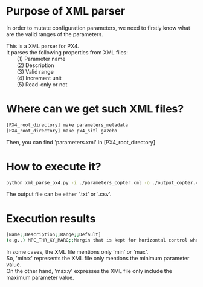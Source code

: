 # Purpose of XML parser

In order to mutate configuration parameters, we need to firstly know what are the valid ranges of the parameters.

This is a XML parser for PX4. <br>
It parses the following properties from XML files: <br>
&emsp;&emsp;(1) Parameter name <br>
&emsp;&emsp;(2) Description <br>
&emsp;&emsp;(3) Valid range <br>
&emsp;&emsp;(4) Increment unit <br>
&emsp;&emsp;(5) Read-only or not <br>

# Where can we get such XML files?
```bash
[PX4_root_directory] make parameters_metadata
[PX4_root_directory] make px4_sitl gazebo
```
Then, you can find 'parameters.xml' in [PX4_root_directory]

# How to execute it?
```bash
python xml_parse_px4.py -i ./parameters_copter.xml -o ./output_copter.csv
```
The output file can be either '.txt' or '.csv'.

# Execution results
```bash
[Name;;Description;;Range;;Default]
(e.g.,) MPC_THR_XY_MARG;;Margin that is kept for horizontal control when prioritizing vertical thrust. To avoid completely starving horizontal control with high vertical error;;0.0 0.5;;0.3
```
In some cases, the XML file mentions only 'min' or 'max'.<br>
So, 'min:x' represents the XML file only mentions the minimum parameter value.<br>
On the other hand, 'max:y' expresses the XML file only include the maximum parameter value.<br>
